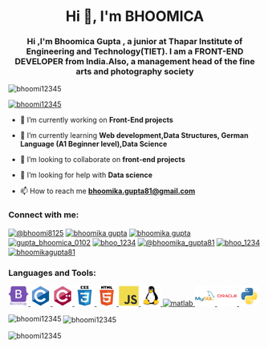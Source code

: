 <h1 align="center">Hi 👋, I'm BHOOMICA</h1>
<h3 align="center">Hi ,I'm Bhoomica Gupta , a junior at Thapar Institute of Engineering and Technology(TIET). I am a FRONT-END DEVELOPER from India.Also, a management head of the fine arts and photography society</h3>

<p align="left"> <img src="https://komarev.com/ghpvc/?username=bhoomi12345&label=Profile%20views&color=0e75b6&style=flat" alt="bhoomi12345" /> </p>

<p align="left"> <a href="https://github.com/ryo-ma/github-profile-trophy"><img src="https://github-profile-trophy.vercel.app/?username=bhoomi12345" alt="bhoomi12345" /></a> </p>

- 🔭 I’m currently working on **Front-End projects**

- 🌱 I’m currently learning **Web development,Data Structures, German Language (A1 Beginner level),Data Science**

- 👯 I’m looking to collaborate on **front-end projects**

- 🤝 I’m looking for help with **Data science**

- 📫 How to reach me **bhoomika.gupta81@gmail.com**

<h3 align="left">Connect with me:</h3>
<p align="left">
<a href="https://twitter.com/@bhoomi8125" target="blank"><img align="center" src="https://raw.githubusercontent.com/rahuldkjain/github-profile-readme-generator/master/src/images/icons/Social/twitter.svg" alt="@bhoomi8125" height="30" width="40" /></a>
<a href="https://linkedin.com/in/bhoomika gupta" target="blank"><img align="center" src="https://raw.githubusercontent.com/rahuldkjain/github-profile-readme-generator/master/src/images/icons/Social/linked-in-alt.svg" alt="bhoomika gupta" height="30" width="40" /></a>
<a href="https://fb.com/bhoomika gupta" target="blank"><img align="center" src="https://raw.githubusercontent.com/rahuldkjain/github-profile-readme-generator/master/src/images/icons/Social/facebook.svg" alt="bhoomika gupta" height="30" width="40" /></a>
<a href="https://instagram.com/gupta_bhoomica_0102" target="blank"><img align="center" src="https://raw.githubusercontent.com/rahuldkjain/github-profile-readme-generator/master/src/images/icons/Social/instagram.svg" alt="gupta_bhoomica_0102" height="30" width="40" /></a>
<a href="https://www.codechef.com/users/bhoo_1234" target="blank"><img align="center" src="https://cdn.jsdelivr.net/npm/simple-icons@3.1.0/icons/codechef.svg" alt="bhoo_1234" height="30" width="40" /></a>
<a href="https://www.hackerrank.com/@bhoomika_gupta81" target="blank"><img align="center" src="https://raw.githubusercontent.com/rahuldkjain/github-profile-readme-generator/master/src/images/icons/Social/hackerrank.svg" alt="@bhoomika_gupta81" height="30" width="40" /></a>
<a href="https://www.leetcode.com/bhoo_1234" target="blank"><img align="center" src="https://raw.githubusercontent.com/rahuldkjain/github-profile-readme-generator/master/src/images/icons/Social/leet-code.svg" alt="bhoo_1234" height="30" width="40" /></a>
<a href="https://auth.geeksforgeeks.org/user/bhoomikagupta81" target="blank"><img align="center" src="https://raw.githubusercontent.com/rahuldkjain/github-profile-readme-generator/master/src/images/icons/Social/geeks-for-geeks.svg" alt="bhoomikagupta81" height="30" width="40" /></a>
</p>

<h3 align="left">Languages and Tools:</h3>
<p align="left"> <a href="https://getbootstrap.com" target="_blank" rel="noreferrer"> <img src="https://raw.githubusercontent.com/devicons/devicon/master/icons/bootstrap/bootstrap-plain-wordmark.svg" alt="bootstrap" width="40" height="40"/> </a> <a href="https://www.cprogramming.com/" target="_blank" rel="noreferrer"> <img src="https://raw.githubusercontent.com/devicons/devicon/master/icons/c/c-original.svg" alt="c" width="40" height="40"/> </a> <a href="https://www.w3schools.com/cpp/" target="_blank" rel="noreferrer"> <img src="https://raw.githubusercontent.com/devicons/devicon/master/icons/cplusplus/cplusplus-original.svg" alt="cplusplus" width="40" height="40"/> </a> <a href="https://www.w3schools.com/css/" target="_blank" rel="noreferrer"> <img src="https://raw.githubusercontent.com/devicons/devicon/master/icons/css3/css3-original-wordmark.svg" alt="css3" width="40" height="40"/> </a> <a href="https://www.w3.org/html/" target="_blank" rel="noreferrer"> <img src="https://raw.githubusercontent.com/devicons/devicon/master/icons/html5/html5-original-wordmark.svg" alt="html5" width="40" height="40"/> </a> <a href="https://developer.mozilla.org/en-US/docs/Web/JavaScript" target="_blank" rel="noreferrer"> <img src="https://raw.githubusercontent.com/devicons/devicon/master/icons/javascript/javascript-original.svg" alt="javascript" width="40" height="40"/> </a> <a href="https://www.linux.org/" target="_blank" rel="noreferrer"> <img src="https://raw.githubusercontent.com/devicons/devicon/master/icons/linux/linux-original.svg" alt="linux" width="40" height="40"/> </a> <a href="https://www.mathworks.com/" target="_blank" rel="noreferrer"> <img src="https://upload.wikimedia.org/wikipedia/commons/2/21/Matlab_Logo.png" alt="matlab" width="40" height="40"/> </a> <a href="https://www.mysql.com/" target="_blank" rel="noreferrer"> <img src="https://raw.githubusercontent.com/devicons/devicon/master/icons/mysql/mysql-original-wordmark.svg" alt="mysql" width="40" height="40"/> </a> <a href="https://www.oracle.com/" target="_blank" rel="noreferrer"> <img src="https://raw.githubusercontent.com/devicons/devicon/master/icons/oracle/oracle-original.svg" alt="oracle" width="40" height="40"/> </a> <a href="https://www.python.org" target="_blank" rel="noreferrer"> <img src="https://raw.githubusercontent.com/devicons/devicon/master/icons/python/python-original.svg" alt="python" width="40" height="40"/> </a> </p>

<p><img align="left" src="https://github-readme-stats.vercel.app/api/top-langs?username=bhoomi12345&show_icons=true&locale=en&layout=compact" alt="bhoomi12345" /></p>

<p>&nbsp;<img align="center" src="https://github-readme-stats.vercel.app/api?username=bhoomi12345&show_icons=true&locale=en" alt="bhoomi12345" /></p>

<p><img align="center" src="https://github-readme-streak-stats.herokuapp.com/?user=bhoomi12345&" alt="bhoomi12345" /></p>
